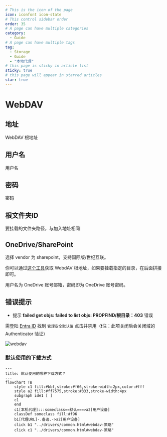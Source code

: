 ```yaml
---
# This is the icon of the page
icon: iconfont icon-state
# This control sidebar order
order: 35
# A page can have multiple categories
category:
  - Guide
# A page can have multiple tags
tag:
  - Storage
  - Guide
  - "本地代理"
# this page is sticky in article list
sticky: true
# this page will appear in starred articles
star: true
---
```


# WebDAV

## **地址**

WebDAV 根地址

## **用户名**

用户名

## **密码**

密码

## **根文件夹ID**

要挂载的文件夹路径，与加入地址相同

## **OneDrive/SharePoint**

选择 vendor 为 sharepoint，支持国际版/世纪互联。

你可以通过[这个工具](https://alist.nn.ci/tool/onedrive/webdav.html)获取 WebdAV 根地址，如果要挂载指定的目录，在后面拼接即可。

用户名为 OneDrive 账号邮箱，密码即为 OneDrive 账号密码。

## 错误提示

- 提示 **failed get objs: failed to list objs: PROPFIND/根目录：403** 错误

需登陆 [Entra ID](https://entra.microsoft.com/#view/Microsoft_AAD_IAM/TenantOverview.ReactView?Microsoft_AAD_IAM_legacyAADRedirect=true) 找到 `管理安全默认值` 点击并禁用（❗注：此项关闭后会关闭域的 Authenticator 验证）

![webdav](/img/drivers/webdav/webdav_Security.png)

### **默认使用的下载方式**


```mermaid
---
title: 默认使用的哪种下载方式？
---
flowchart TB
    style c1 fill:#bbf,stroke:#f66,stroke-width:2px,color:#fff
    style a2 fill:#ff7575,stroke:#333,stroke-width:4px
    subgraph ide1 [ ]
    c1
    end
    c1[本机代理]:::someclass==默认===>a2[用户设备]
    classDef someclass fill:#f96
    b1[代理URL]-.备选.->a2[用户设备]
    click b1 "../drivers/common.html#webdav-策略"
    click c1 "../drivers/common.html#webdav-策略"
```
